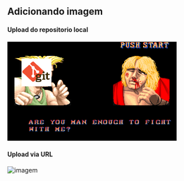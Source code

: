 ## Adicionando imagem

#### Upload do repositorio local

![foto](https://github.com/moisesnascimento/github-commits-personalizados/blob/master/imagens/img1.png)

#### Upload via URL

![imagem](https://commons.wikimedia.org/wiki/Main_Page#/media/File:Amberboom_(Liquidambar_styraciflua)._Detail._31-03-2020_(d.j.b.).jpg_07.jpg)
